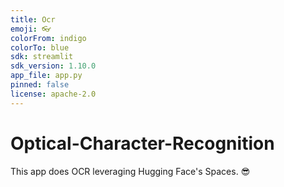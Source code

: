 ```yaml
---
title: Ocr
emoji: 👓
colorFrom: indigo
colorTo: blue
sdk: streamlit
sdk_version: 1.10.0
app_file: app.py
pinned: false
license: apache-2.0
---
```


# Optical-Character-Recognition
This app does OCR leveraging Hugging Face's Spaces.
 😎
